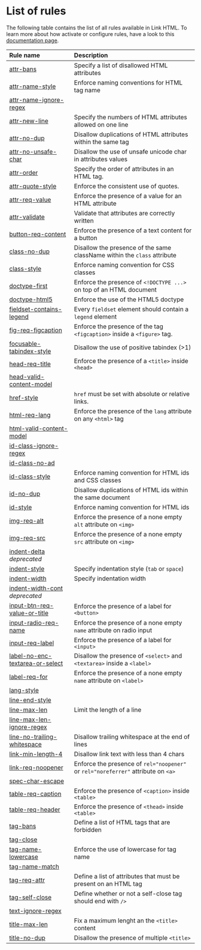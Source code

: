 # List of rules

The following table contains the list of all rules available in Link HTML.
To learn more about how activate or configure rules, have a look to this [documentation page](../configuration.md).

| Rule name                                                                            | Description                                                                       |
| :------------------------------------------------------------------------------------| :-------------------------------------------------------------------------        |
| [attr-bans](./rules/attr-bans.md)                                             | Specify a list of disallowed HTML attributes                                      |
| [attr-name-style](./rules/attr-name-style.md)                                 | Enforce naming conventions for HTML tag name                                      |
| [attr-name-ignore-regex](./rules/attr-name-ignore-regex.md)                   |                                                                                   |
| [attr-new-line](./rules/attr-new-line.md)                                     | Specify the numbers of HTML attributes allowed on one line                        |
| [attr-no-dup](./rules/attr-no-dup.md)                                         | Disallow duplications of HTML attributes within the same tag                      |
| [attr-no-unsafe-char](./rules/attr-no-unsafe-char.md)                         | Disallow the use of unsafe unicode char in attributes values                      |
| [attr-order](./rules/attr-order.md)                                           | Specify the order of attributes in an HTML tag.                                   |
| [attr-quote-style](./rules/attr-quote-style.md)                               | Enforce the consistent use of quotes.                                             |
| [attr-req-value](./rules/attr-req-value.md)                                   | Enforce the presence of a value for an HTML attribute                             |
| [attr-validate](./rules/attr-validate.md)                                     | Validate that attributes are correctly written                                    |
| [button-req-content](./rules/button-req-content.md)                           | Enforce the presence of a text content for a button                               |
| [class-no-dup](./rules/class-no-dup.md)                                       | Disallow the presence of the same className within the `class` attribute          |
| [class-style](./rules/class-style.md)                                         | Enforce naming convention for CSS classes                                         |
| [doctype-first](./rules/doctype-first.md)                                     | Enforce the presence of `<!DOCTYPE ...>` on top of an HTML document               |
| [doctype-html5](./rules/doctype-html5.md)                                     | Enforce the use of the HTML5 doctype                                              |
| [fieldset-contains-legend](./rules/fieldset-contains-legend.md)               | Every `fieldset` element should contain a `legend` element                        |
| [fig-req-figcaption](./rules/fig-req-figcaption.md)                           | Enforce the presence of the tag `<figcaption>` inside a `<figure>` tag.           |
| [focusable-tabindex-style](./rules/focusable-tabindex-style.md)               | Disallow the use of positive tabindex (>1)                                        |
| [head-req-title](./rules/head-req-title.md)                                   | Enforce the presence of a `<title>` inside `<head>`                               |
| [head-valid-content-model](./rules/head-valid-content-model.md)               |                                                                                   |
| [href-style](./rules/href-style.md)                                           | `href` must be set with absolute or relative links.                               |
| [html-req-lang](./rules/html-req-lang.md)                                     | Enforce the presence of the `lang` attribute on any `<html>` tag                  |
| [html-valid-content-model](./rules/html-valid-content-model.md)               |                                                                                   |
| [id-class-ignore-regex](./rules/id-class-ignore-regex.md)                     |                                                                                   |
| [id-class-no-ad](./rules/id-class-no-ad.md)                                   |                                                                                   |
| [id-class-style](./rules/id-class-style.md)                                   | Enforce naming convention for HTML ids and CSS classes                            |
| [id-no-dup](./rules/id-no-dup.md)                                             | Disallow duplications of HTML ids within the same document                        |
| [id-style](./rules/id-style.md)                                               | Enforce naming convention for HTML ids                                            |
| [img-req-alt](./rules/img-req-alt.md)                                         | Enforce the presence of a none empty `alt` attribute on `<img>`                   |
| [img-req-src](./rules/img-req-src.md)                                         | Enforce the presence of a none empty `src` attribute on `<img>`                   |
| [indent-delta](./rules/indent-delta.md) _deprecated_                          |                                                                                   |
| [indent-style](./rules/indent-style.md)                                       | Specify indentation style (`tab` or `space`)                                      |
| [indent-width](./rules/indent-width.md)                                       | Specify indentation width                                                         |
| [indent-width-cont](./rules/indent-width-cont.md) _deprecated_                |                                                                                   |
| [input-btn-req-value-or-title](./rules/input-btn-req-value-or-title.md)       | Enforce the presence of a label for `<button>`                                    |
| [input-radio-req-name](./rules/input-radio-req-name.md)                       | Enforce the presence of a none empty `name` attribute on radio input              |
| [input-req-label](./rules/input-req-label.md)                                 | Enforce the presence of a label for `<input>`                                     |
| [label-no-enc-textarea-or-select](./rules/label-no-enc-textarea-or-select.md) | Disallow the presence of `<select>` and `<textarea>` inside a `<label>`           |
| [label-req-for](./rules/label-req-for.md)                                     | Enforce the presence of a none empty `name` attribute on `<label>`                |
| [lang-style](./rules/lang-style.md)                                           |                                                                                   |
| [line-end-style](./rules/line-end-style.md)                                   |                                                                                   |
| [line-max-len](./rules/line-max-len.md)                                       | Limit the length of a line                                                        |
| [line-max-len-ignore-regex](./rules/line-max-len-ignore-regex.md)             |                                                                                   |
| [line-no-trailing-whitespace](./rules/line-no-trailing-whitespace.md)         | Disallow trailing whitespace at the end of lines                                  |
| [link-min-length-4](./rules/link-min-length-4.md)                             | Disallow link text with less than 4 chars                                         |
| [link-req-noopener](./rules/link-req-noopener.md)                             | Enforce the presence of `rel="noopener"` or `rel="noreferrer"` attribute on `<a>` |
| [spec-char-escape](./rules/spec-char-escape.md)                               |                                                                                   |
| [table-req-caption](./rules/table-req-caption.md)                             | Enforce the presence of `<caption>` inside `<table>`                              |
| [table-req-header](./rules/table-req-header.md)                               | Enforce the presence of `<thead>` inside `<table>`                                |
| [tag-bans](./rules/tag-bans.md)                                               | Define a list of HTML tags that are forbidden                                     |
| [tag-close](./rules/tag-close.md)                                             |                                                                                   |
| [tag-name-lowercase](./rules/tag-name-lowercase.md)                           | Enforce the use of lowercase for tag name                                         |
| [tag-name-match](./rules/tag-name-match.md)                                   |                                                                                   |
| [tag-req-attr](./rules/tag-req-attr.md)                                       | Define a list of attributes that must be present on an HTML tag                   |
| [tag-self-close](./rules/tag-self-close.md)                                   | Define whether or not a self-close tag should end with `/>`                       |
| [text-ignore-regex](./rules/text-ignore-regex.md)                             |                                                                                   |
| [title-max-len](./rules/title-max-len.md)                                     | Fix a maximum lenght an the `<title>` content                                     |
| [title-no-dup](./rules/title-no-dup.md)                                       | Disallow the presence of multiple `<title>`                                       |
